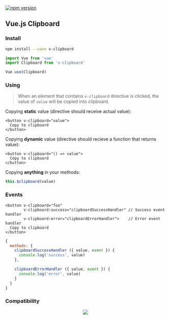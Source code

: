 [![npm version](https://badge.fury.io/js/v-clipboard.svg)](https://badge.fury.io/js/v-clipboard)

## Vue.js Clipboard

### Install

```bash
npm install --save v-clipboard
```

```javascript
import Vue from 'vue'
import Clipboard from 'v-clipboard'

Vue.use(Clipboard)
```

### Using

> When an element that contains `v-clipboard` directive is clicked, the value of `value` will be copied into clipboard.

Copying **static** value (directive should receive actual value):

```vue
<button v-clipboard="value">
  Copy to clipboard
</button>
```

Copying **dynamic** value (directive should recieve a function that returns value):

```vue
<button v-clipboard="() => value">
  Copy to clipboard
</button>
```

Copying **anything** in your methods:

```js
this.$clipboard(value)
```

### Events

```vue
<button v-clipboard="foo"
        v-clipboard:success="clipboardSuccessHandler" // Success event handler
        v-clipboard:error="clipboardErrorHandler">    // Error event handler
  Copy to clipboard
</button>
```

```js
{
  methods: {
    clipboardSuccessHandler ({ value, event }) {
      console.log('success', value)
    },

    clipboardErrorHandler ({ value, event }) {
      console.log('error', value)
    }
  }
}
```

### Compatibility

<p align="center">
  <img src="https://user-images.githubusercontent.com/1577802/28269902-8ae0e01e-6afb-11e7-9981-d4965bac69d1.png">
</p>

